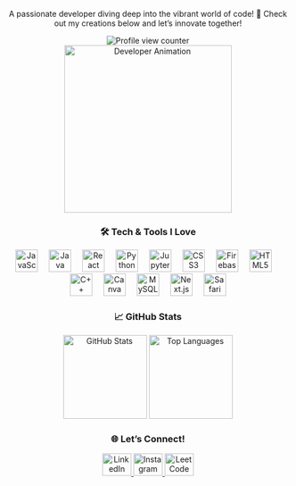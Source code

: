</h1> <p align="center"> A passionate developer diving deep into the vibrant world of code! 🚀 Check out my creations below and let’s innovate together! </p> <div align="center"> <img src="https://profile-counter.glitch.me/Sibhi33/count.svg?" alt="Profile view counter" /> </div> <div align="center"> <img src="https://raw.githubusercontent.com/Sibhi33/Sibhi33/main/assets/developer.gif" alt="Developer Animation" height="300" /> </div> <h3 align="center">🛠️ Tech & Tools I Love</h3> <div align="center"> <img src="https://cdn.jsdelivr.net/gh/devicons/devicon/icons/javascript/javascript-original.svg" height="40" alt="JavaScript logo" /> <img width="12" /> <img src="https://cdn.jsdelivr.net/gh/devicons/devicon/icons/java/java-original.svg" height="40" alt="Java logo" /> <img width="12" /> <img src="https://cdn.jsdelivr.net/gh/devicons/devicon/icons/react/react-original.svg" height="40" alt="React logo" /> <img width="12" /> <img src="https://cdn.jsdelivr.net/gh/devicons/devicon/icons/python/python-original.svg" height="40" alt="Python logo" /> <img width="12" /> <img src="https://cdn.jsdelivr.net/gh/devicons/devicon/icons/jupyter/jupyter-original.svg" height="40" alt="Jupyter Notebook logo" /> <img width="12" /> <img src="https://cdn.jsdelivr.net/gh/devicons/devicon/icons/css3/css3-original.svg" height="40" alt="CSS3 logo" /> <img width="12" /> <img src="https://cdn.jsdelivr.net/gh/devicons/devicon/icons/firebase/firebase-plain.svg" height="40" alt="Firebase logo" /> <img width="12" /> <img src="https://cdn.jsdelivr.net/gh/devicons/devicon/icons/html5/html5-original.svg" height="40" alt="HTML5 logo" /> <img width="12" /> <img src="https://cdn.jsdelivr.net/gh/devicons/devicon/icons/cplusplus/cplusplus-original.svg" height="40" alt="C++ logo" /> <img width="12" /> <img src="https://cdn.jsdelivr.net/gh/devicons/devicon/icons/canva/canva-original.svg" height="40" alt="Canva logo" /> <img width="12" /> <img src="https://cdn.jsdelivr.net/gh/devicons/devicon/icons/mysql/mysql-original.svg" height="40" alt="MySQL logo" /> <img width="12" /> <img src="https://cdn.jsdelivr.net/gh/devicons/devicon/icons/nextjs/nextjs-original.svg" height="40" alt="Next.js logo" /> <img width="12" /> <img src="https://cdn.jsdelivr.net/gh/devicons/devicon/icons/safari/safari-original.svg" height="40" alt="Safari logo" /> </div> <h3 align="center">📈 GitHub Stats</h3> <div align="center"> <img src="https://github-readme-stats.vercel.app/api?username=Sibhi33&show_icons=true&theme=radical&hide_border=false" height="150" alt="GitHub Stats" /> <img src="https://github-readme-stats.vercel.app/api/top-langs?username=Sibhi33&layout=compact&theme=radical&hide_border=false" height="150" alt="Top Languages" /> </div> <h3 align="center">🌐 Let’s Connect!</h3> <div align="center"> <a href="https://www.linkedin.com/in/sibhi-k-900b4b246/" target="_blank"> <img src="https://raw.githubusercontent.com/maurodesouza/profile-readme-generator/master/src/assets/icons/social/linkedin/default.svg" width="52" height="40" alt="LinkedIn logo" /> </a> <a href="https://www.instagram.com/_.jagermeister__/" target="_blank"> <img src="https://raw.githubusercontent.com/maurodesouza/profile-readme-generator/master/src/assets/icons/social/instagram/default.svg" width="52" height="40" alt="Instagram logo" /> </a> <a href="https://leetcode.com/sibhi3697/" target="_blank"> <img src="https://cdn.iconscout.com/icon/free/png-512/free-leetcode-logo-icon-download-in-svg-png-gif-file-formats--technology-social-media-vol-4-pack-logos-icons-2944960.png" width="52" height="40" alt="LeetCode logo" /> </a> </div> 
